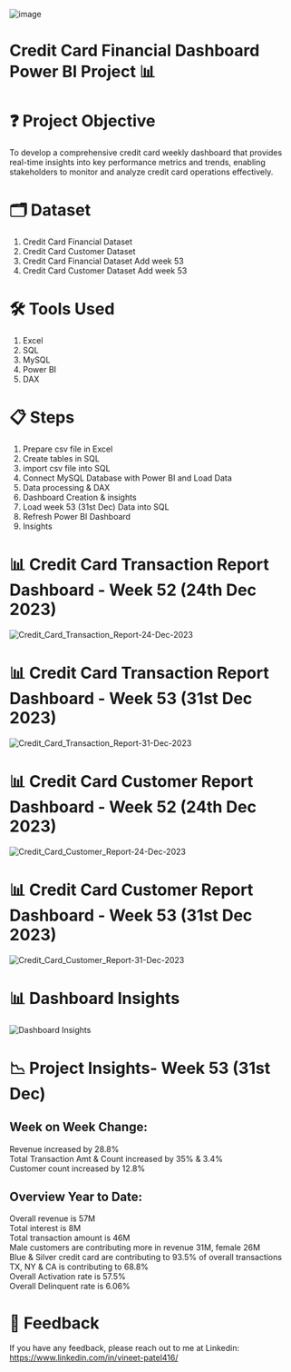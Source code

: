 ![image](https://github.com/user-attachments/assets/4d9588bb-23fe-4689-86b5-7e96328124ef)
# Credit Card Financial Dashboard Power BI Project 📊



# ❓ Project Objective
To develop a comprehensive credit  card weekly dashboard that  provides real-time insights into key  performance metrics and trends,  enabling stakeholders to monitor  and analyze credit card operations  effectively.



# 🗂️ Dataset
1. Credit Card Financial Dataset
2. Credit Card Customer Dataset
3. Credit Card Financial Dataset Add week 53
4. Credit Card Customer Dataset Add week 53



# 🛠 Tools Used
1. Excel
2. SQL
3. MySQL
4. Power BI
5. DAX



# 📋 Steps
1. Prepare csv file in Excel
2. Create tables in SQL
3. import csv file into SQL
4. Connect MySQL Database with Power BI and Load Data
5. Data processing & DAX
6. Dashboard Creation & insights
7. Load week 53 (31st Dec) Data into SQL
8. Refresh Power BI Dashboard
9. Insights



# 📊 Credit Card Transaction Report Dashboard - Week 52 (24th Dec 2023)
![Credit_Card_Transaction_Report-24-Dec-2023](https://github.com/user-attachments/assets/fed76c25-84df-4fd2-9978-d807bb21b14c)


# 📊 Credit Card Transaction Report Dashboard - Week 53 (31st Dec 2023)
![Credit_Card_Transaction_Report-31-Dec-2023](https://github.com/user-attachments/assets/af087659-3189-4ece-92f5-c3cc190ca7ab)


# 📊 Credit Card Customer Report Dashboard - Week 52 (24th Dec 2023)
![Credit_Card_Customer_Report-24-Dec-2023](https://github.com/user-attachments/assets/c23d544c-0cd8-482a-9770-162ca9fc4779)


# 📊 Credit Card Customer Report Dashboard - Week 53 (31st Dec 2023)
![Credit_Card_Customer_Report-31-Dec-2023](https://github.com/user-attachments/assets/eb7f33eb-41e7-4892-aa01-55ef9f6d3aef)


# 📊 Dashboard Insights
![Dashboard Insights](https://github.com/user-attachments/assets/4d2d3688-e7c8-40c3-a356-73864ff0f7ef)



# 📉 Project Insights- Week 53 (31st	Dec)

## Week on Week Change:  
Revenue increased by 28.8%  
Total Transaction Amt & Count increased by 35% & 3.4%    
Customer count increased by 12.8%  

## Overview Year to Date:  
Overall revenue is 57M  
Total interest is 8M  
Total transaction amount is 46M  
Male customers are contributing more in revenue 31M, female 26M  
Blue & Silver credit card are contributing to 93.5% of overall  transactions  
TX, NY & CA is contributing to 68.8%  
Overall Activation rate is 57.5%  
Overall Delinquent rate is 6.06%  


# 📩 Feedback
If you have any feedback, please reach out to me at Linkedin: https://www.linkedin.com/in/vineet-patel416/
